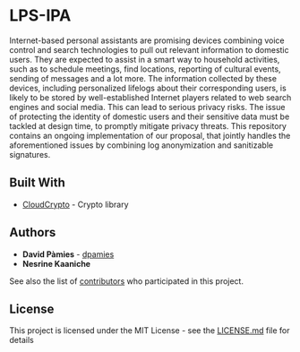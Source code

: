 # LPS-IPA

Internet-based personal assistants are promising devices combining voice control and search technologies to pull out relevant information to domestic users. They are expected to assist in a smart way to household activities, such as to schedule meetings, find locations, reporting  of  cultural  events,  sending  of  messages  and  a  lot  more.  The  information collected by these devices, including personalized lifelogs about their corresponding users, is likely to be stored by well-established Internet players related to web search engines and social media. This can lead to serious privacy risks. The issue of protecting the identity of domestic  users  and  their  sensitive  data  must  be  tackled  at  design  time, to promptly mitigate privacy threats. This repository contains an ongoing implementation of our proposal, that jointly handles the aforementioned issues by combining log anonymization and sanitizable signatures.

## Built With
* [CloudCrypto](https://github.com/liuweiran900217/CloudCrypto) - Crypto library

## Authors

* **David Pàmies** - [dpamies](https://github.com/dpamies)
* **Nesrine Kaaniche**

See also the list of [contributors](https://github.com/dpamies/lps-ipa/contributors) who participated in this project.

## License

This project is licensed under the MIT License - see the [LICENSE.md](LICENSE.md) file for details
